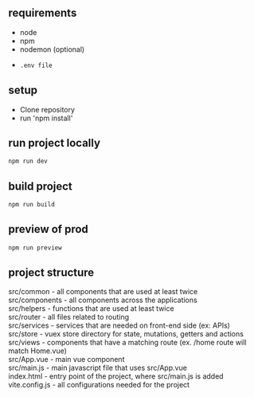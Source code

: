 ## requirements

- node
- npm
- nodemon (optional)
- ```bash
  .env file
  ```

## setup

- Clone repository
- run 'npm install'

## run project locally

```bash
npm run dev
```

## build project

```bash
npm run build
```

## preview of prod

```bash
npm run preview
```

## project structure

src/common - all components that are used at least twice\
src/components - all components across the applications\
src/helpers - functions that are used at least twice\
src/router - all files related to routing\
src/services - services that are needed on front-end side (ex: APIs)\
src/store - vuex store directory for state, mutations, getters and actions\
src/views - components that have a matching route (ex. /home route will match Home.vue)\
src/App.vue - main vue component\
src/main.js - main javascript file that uses src/App.vue\
index.html - entry point of the project, where src/main.js is added\
vite.config.js - all configurations needed for the project
